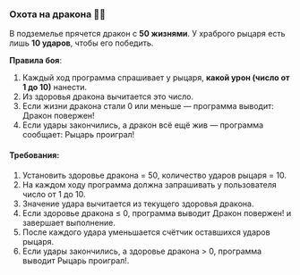 
### Охота на дракона 🐉🔥

В подземелье прячется дракон с **50 жизнями**. У храброго рыцаря есть лишь **10 ударов**, чтобы его победить.

**Правила боя**:

1. Каждый ход программа спрашивает у рыцаря, **какой урон (число от 1 до 10)** нанести.
2. Из здоровья дракона вычитается это число.
3. Если жизни дракона стали 0 или меньше — программа выводит: Дракон повержен!
4. Если удары закончились, а дракон всё ещё жив — программа сообщает: Рыцарь проиграл!

#### Требования:
1. Установить здоровье дракона = 50, количество ударов рыцаря = 10.
2. На каждом ходу программа должна запрашивать у пользователя число от 1 до 10.
3. Значение удара вычитается из текущего здоровья дракона.
4. Если здоровье дракона ≤ 0, программа выводит Дракон повержен! и завершает выполнение.
5. После каждого удара уменьшается счётчик оставшихся ударов рыцаря.
6. Если удары закончились, а здоровье дракона > 0, программа выводит Рыцарь проиграл!.
